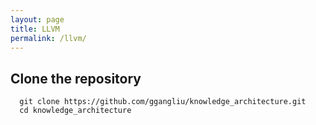 ```yaml
---
layout: page
title: LLVM
permalink: /llvm/
---
```


## Clone the repository

```#!/bash/sh
  git clone https://github.com/ggangliu/knowledge_architecture.git
  cd knowledge_architecture
```
